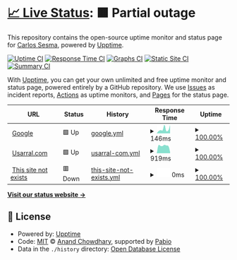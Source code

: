 # [📈 Live Status](https://usarral.github.io/upptime-demo): <!--live status--> **🟧 Partial outage**

This repository contains the open-source uptime monitor and status page for [Carlos Sesma](usarral.com), powered by [Upptime](https://github.com/upptime/upptime).

[![Uptime CI](https://github.com/usarral/upptime-demo/workflows/Uptime%20CI/badge.svg)](https://github.com/usarral/upptime-demo/actions?query=workflow%3A%22Uptime+CI%22)
[![Response Time CI](https://github.com/usarral/upptime-demo/workflows/Response%20Time%20CI/badge.svg)](https://github.com/usarral/upptime-demo/actions?query=workflow%3A%22Response+Time+CI%22)
[![Graphs CI](https://github.com/usarral/upptime-demo/workflows/Graphs%20CI/badge.svg)](https://github.com/usarral/upptime-demo/actions?query=workflow%3A%22Graphs+CI%22)
[![Static Site CI](https://github.com/usarral/upptime-demo/workflows/Static%20Site%20CI/badge.svg)](https://github.com/usarral/upptime-demo/actions?query=workflow%3A%22Static+Site+CI%22)
[![Summary CI](https://github.com/usarral/upptime-demo/workflows/Summary%20CI/badge.svg)](https://github.com/usarral/upptime-demo/actions?query=workflow%3A%22Summary+CI%22)

With [Upptime](https://upptime.js.org), you can get your own unlimited and free uptime monitor and status page, powered entirely by a GitHub repository. We use [Issues](https://github.com/usarral/upptime-demo/issues) as incident reports, [Actions](https://github.com/usarral/upptime-demo/actions) as uptime monitors, and [Pages](https://usarral.github.io/upptime-demo) for the status page.

<!--start: status pages-->
<!-- This summary is generated by Upptime (https://github.com/upptime/upptime) -->
<!-- Do not edit this manually, your changes will be overwritten -->
<!-- prettier-ignore -->
| URL | Status | History | Response Time | Uptime |
| --- | ------ | ------- | ------------- | ------ |
| <img alt="" src="https://icons.duckduckgo.com/ip3/www.google.com.ico" height="13"> [Google](https://www.google.com) | 🟩 Up | [google.yml](https://github.com/usarral/upptime-demo/commits/HEAD/history/google.yml) | <details><summary><img alt="Response time graph" src="./graphs/google/response-time-week.png" height="20"> 146ms</summary><br><a href="https://usarral.github.io/upptime-demo/history/google"><img alt="Response time 128" src="https://img.shields.io/endpoint?url=https%3A%2F%2Fraw.githubusercontent.com%2Fusarral%2Fupptime-demo%2FHEAD%2Fapi%2Fgoogle%2Fresponse-time.json"></a><br><a href="https://usarral.github.io/upptime-demo/history/google"><img alt="24-hour response time 106" src="https://img.shields.io/endpoint?url=https%3A%2F%2Fraw.githubusercontent.com%2Fusarral%2Fupptime-demo%2FHEAD%2Fapi%2Fgoogle%2Fresponse-time-day.json"></a><br><a href="https://usarral.github.io/upptime-demo/history/google"><img alt="7-day response time 146" src="https://img.shields.io/endpoint?url=https%3A%2F%2Fraw.githubusercontent.com%2Fusarral%2Fupptime-demo%2FHEAD%2Fapi%2Fgoogle%2Fresponse-time-week.json"></a><br><a href="https://usarral.github.io/upptime-demo/history/google"><img alt="30-day response time 158" src="https://img.shields.io/endpoint?url=https%3A%2F%2Fraw.githubusercontent.com%2Fusarral%2Fupptime-demo%2FHEAD%2Fapi%2Fgoogle%2Fresponse-time-month.json"></a><br><a href="https://usarral.github.io/upptime-demo/history/google"><img alt="1-year response time 128" src="https://img.shields.io/endpoint?url=https%3A%2F%2Fraw.githubusercontent.com%2Fusarral%2Fupptime-demo%2FHEAD%2Fapi%2Fgoogle%2Fresponse-time-year.json"></a></details> | <details><summary><a href="https://usarral.github.io/upptime-demo/history/google">100.00%</a></summary><a href="https://usarral.github.io/upptime-demo/history/google"><img alt="All-time uptime 100.00%" src="https://img.shields.io/endpoint?url=https%3A%2F%2Fraw.githubusercontent.com%2Fusarral%2Fupptime-demo%2FHEAD%2Fapi%2Fgoogle%2Fuptime.json"></a><br><a href="https://usarral.github.io/upptime-demo/history/google"><img alt="24-hour uptime 100.00%" src="https://img.shields.io/endpoint?url=https%3A%2F%2Fraw.githubusercontent.com%2Fusarral%2Fupptime-demo%2FHEAD%2Fapi%2Fgoogle%2Fuptime-day.json"></a><br><a href="https://usarral.github.io/upptime-demo/history/google"><img alt="7-day uptime 100.00%" src="https://img.shields.io/endpoint?url=https%3A%2F%2Fraw.githubusercontent.com%2Fusarral%2Fupptime-demo%2FHEAD%2Fapi%2Fgoogle%2Fuptime-week.json"></a><br><a href="https://usarral.github.io/upptime-demo/history/google"><img alt="30-day uptime 100.00%" src="https://img.shields.io/endpoint?url=https%3A%2F%2Fraw.githubusercontent.com%2Fusarral%2Fupptime-demo%2FHEAD%2Fapi%2Fgoogle%2Fuptime-month.json"></a><br><a href="https://usarral.github.io/upptime-demo/history/google"><img alt="1-year uptime 100.00%" src="https://img.shields.io/endpoint?url=https%3A%2F%2Fraw.githubusercontent.com%2Fusarral%2Fupptime-demo%2FHEAD%2Fapi%2Fgoogle%2Fuptime-year.json"></a></details>
| <img alt="" src="https://icons.duckduckgo.com/ip3/usarral.com.ico" height="13"> [Usarral.com](https://usarral.com) | 🟩 Up | [usarral-com.yml](https://github.com/usarral/upptime-demo/commits/HEAD/history/usarral-com.yml) | <details><summary><img alt="Response time graph" src="./graphs/usarral-com/response-time-week.png" height="20"> 919ms</summary><br><a href="https://usarral.github.io/upptime-demo/history/usarral-com"><img alt="Response time 941" src="https://img.shields.io/endpoint?url=https%3A%2F%2Fraw.githubusercontent.com%2Fusarral%2Fupptime-demo%2FHEAD%2Fapi%2Fusarral-com%2Fresponse-time.json"></a><br><a href="https://usarral.github.io/upptime-demo/history/usarral-com"><img alt="24-hour response time 344" src="https://img.shields.io/endpoint?url=https%3A%2F%2Fraw.githubusercontent.com%2Fusarral%2Fupptime-demo%2FHEAD%2Fapi%2Fusarral-com%2Fresponse-time-day.json"></a><br><a href="https://usarral.github.io/upptime-demo/history/usarral-com"><img alt="7-day response time 919" src="https://img.shields.io/endpoint?url=https%3A%2F%2Fraw.githubusercontent.com%2Fusarral%2Fupptime-demo%2FHEAD%2Fapi%2Fusarral-com%2Fresponse-time-week.json"></a><br><a href="https://usarral.github.io/upptime-demo/history/usarral-com"><img alt="30-day response time 881" src="https://img.shields.io/endpoint?url=https%3A%2F%2Fraw.githubusercontent.com%2Fusarral%2Fupptime-demo%2FHEAD%2Fapi%2Fusarral-com%2Fresponse-time-month.json"></a><br><a href="https://usarral.github.io/upptime-demo/history/usarral-com"><img alt="1-year response time 941" src="https://img.shields.io/endpoint?url=https%3A%2F%2Fraw.githubusercontent.com%2Fusarral%2Fupptime-demo%2FHEAD%2Fapi%2Fusarral-com%2Fresponse-time-year.json"></a></details> | <details><summary><a href="https://usarral.github.io/upptime-demo/history/usarral-com">100.00%</a></summary><a href="https://usarral.github.io/upptime-demo/history/usarral-com"><img alt="All-time uptime 100.00%" src="https://img.shields.io/endpoint?url=https%3A%2F%2Fraw.githubusercontent.com%2Fusarral%2Fupptime-demo%2FHEAD%2Fapi%2Fusarral-com%2Fuptime.json"></a><br><a href="https://usarral.github.io/upptime-demo/history/usarral-com"><img alt="24-hour uptime 100.00%" src="https://img.shields.io/endpoint?url=https%3A%2F%2Fraw.githubusercontent.com%2Fusarral%2Fupptime-demo%2FHEAD%2Fapi%2Fusarral-com%2Fuptime-day.json"></a><br><a href="https://usarral.github.io/upptime-demo/history/usarral-com"><img alt="7-day uptime 100.00%" src="https://img.shields.io/endpoint?url=https%3A%2F%2Fraw.githubusercontent.com%2Fusarral%2Fupptime-demo%2FHEAD%2Fapi%2Fusarral-com%2Fuptime-week.json"></a><br><a href="https://usarral.github.io/upptime-demo/history/usarral-com"><img alt="30-day uptime 100.00%" src="https://img.shields.io/endpoint?url=https%3A%2F%2Fraw.githubusercontent.com%2Fusarral%2Fupptime-demo%2FHEAD%2Fapi%2Fusarral-com%2Fuptime-month.json"></a><br><a href="https://usarral.github.io/upptime-demo/history/usarral-com"><img alt="1-year uptime 100.00%" src="https://img.shields.io/endpoint?url=https%3A%2F%2Fraw.githubusercontent.com%2Fusarral%2Fupptime-demo%2FHEAD%2Fapi%2Fusarral-com%2Fuptime-year.json"></a></details>
| <img alt="" src="https://icons.duckduckgo.com/ip3/not-exist2.com.ico" height="13"> [This site not exists](http://not-exist2.com/) | 🟥 Down | [this-site-not-exists.yml](https://github.com/usarral/upptime-demo/commits/HEAD/history/this-site-not-exists.yml) | <details><summary><img alt="Response time graph" src="./graphs/this-site-not-exists/response-time-week.png" height="20"> 0ms</summary><br><a href="https://usarral.github.io/upptime-demo/history/this-site-not-exists"><img alt="Response time 191" src="https://img.shields.io/endpoint?url=https%3A%2F%2Fraw.githubusercontent.com%2Fusarral%2Fupptime-demo%2FHEAD%2Fapi%2Fthis-site-not-exists%2Fresponse-time.json"></a><br><a href="https://usarral.github.io/upptime-demo/history/this-site-not-exists"><img alt="24-hour response time 0" src="https://img.shields.io/endpoint?url=https%3A%2F%2Fraw.githubusercontent.com%2Fusarral%2Fupptime-demo%2FHEAD%2Fapi%2Fthis-site-not-exists%2Fresponse-time-day.json"></a><br><a href="https://usarral.github.io/upptime-demo/history/this-site-not-exists"><img alt="7-day response time 0" src="https://img.shields.io/endpoint?url=https%3A%2F%2Fraw.githubusercontent.com%2Fusarral%2Fupptime-demo%2FHEAD%2Fapi%2Fthis-site-not-exists%2Fresponse-time-week.json"></a><br><a href="https://usarral.github.io/upptime-demo/history/this-site-not-exists"><img alt="30-day response time 0" src="https://img.shields.io/endpoint?url=https%3A%2F%2Fraw.githubusercontent.com%2Fusarral%2Fupptime-demo%2FHEAD%2Fapi%2Fthis-site-not-exists%2Fresponse-time-month.json"></a><br><a href="https://usarral.github.io/upptime-demo/history/this-site-not-exists"><img alt="1-year response time 191" src="https://img.shields.io/endpoint?url=https%3A%2F%2Fraw.githubusercontent.com%2Fusarral%2Fupptime-demo%2FHEAD%2Fapi%2Fthis-site-not-exists%2Fresponse-time-year.json"></a></details> | <details><summary><a href="https://usarral.github.io/upptime-demo/history/this-site-not-exists">100.00%</a></summary><a href="https://usarral.github.io/upptime-demo/history/this-site-not-exists"><img alt="All-time uptime 99.93%" src="https://img.shields.io/endpoint?url=https%3A%2F%2Fraw.githubusercontent.com%2Fusarral%2Fupptime-demo%2FHEAD%2Fapi%2Fthis-site-not-exists%2Fuptime.json"></a><br><a href="https://usarral.github.io/upptime-demo/history/this-site-not-exists"><img alt="24-hour uptime 100.00%" src="https://img.shields.io/endpoint?url=https%3A%2F%2Fraw.githubusercontent.com%2Fusarral%2Fupptime-demo%2FHEAD%2Fapi%2Fthis-site-not-exists%2Fuptime-day.json"></a><br><a href="https://usarral.github.io/upptime-demo/history/this-site-not-exists"><img alt="7-day uptime 100.00%" src="https://img.shields.io/endpoint?url=https%3A%2F%2Fraw.githubusercontent.com%2Fusarral%2Fupptime-demo%2FHEAD%2Fapi%2Fthis-site-not-exists%2Fuptime-week.json"></a><br><a href="https://usarral.github.io/upptime-demo/history/this-site-not-exists"><img alt="30-day uptime 100.00%" src="https://img.shields.io/endpoint?url=https%3A%2F%2Fraw.githubusercontent.com%2Fusarral%2Fupptime-demo%2FHEAD%2Fapi%2Fthis-site-not-exists%2Fuptime-month.json"></a><br><a href="https://usarral.github.io/upptime-demo/history/this-site-not-exists"><img alt="1-year uptime 99.93%" src="https://img.shields.io/endpoint?url=https%3A%2F%2Fraw.githubusercontent.com%2Fusarral%2Fupptime-demo%2FHEAD%2Fapi%2Fthis-site-not-exists%2Fuptime-year.json"></a></details>

<!--end: status pages-->

[**Visit our status website →**](https://usarral.github.io/upptime-demo)

## 📄 License

- Powered by: [Upptime](https://github.com/upptime/upptime)
- Code: [MIT](./LICENSE) © [Anand Chowdhary](https://anandchowdhary.com), supported by [Pabio](https://pabio.com)
- Data in the `./history` directory: [Open Database License](https://opendatacommons.org/licenses/odbl/1-0/)
